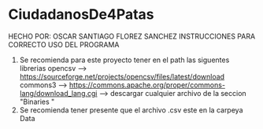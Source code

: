 # CiudadanosDe4Patas
HECHO POR: OSCAR SANTIAGO FLOREZ SANCHEZ
INSTRUCCIONES PARA CORRECTO USO DEL PROGRAMA
1) Se recomienda para este proyecto tener en el path las siguentes librerias
opencsv --> https://sourceforge.net/projects/opencsv/files/latest/download
commons3 --> https://commons.apache.org/proper/commons-lang/download_lang.cgi --> descargar cualquier archivo de la seccion "Binaries "
2) Se recomienda tener presente que el archivo .csv este en la carpeya Data
